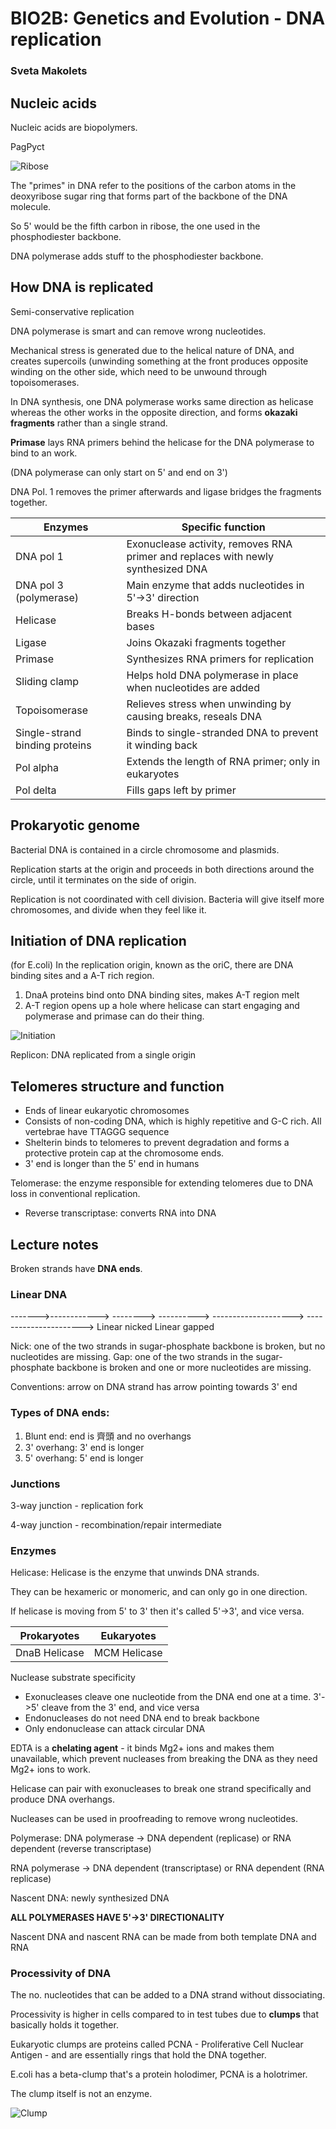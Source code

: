 # BIO2B: Genetics and Evolution - DNA replication
### Sveta Makolets

## Nucleic acids
Nucleic acids are biopolymers.

PagPyct


![Ribose](riboseinteractions.png)

The "primes" in DNA refer to the positions of the carbon atoms in the deoxyribose sugar ring that forms part of the backbone of the DNA molecule.

So 5' would be the fifth carbon in ribose, the one used in the phosphodiester backbone.

DNA polymerase adds stuff to the phosphodiester backbone.

## How DNA is replicated
Semi-conservative replication

DNA polymerase is smart and can remove wrong nucleotides.

Mechanical stress is generated due to the helical nature of DNA, and creates  supercoils (unwinding something at the front produces opposite winding on the other side, which need to be unwound through topoisomerases.

In DNA synthesis, one DNA polymerase works same direction as helicase whereas the other works in the opposite direction, and forms **okazaki fragments** rather than a single strand.

**Primase** lays RNA primers behind the helicase for the DNA polymerase to bind to an work.

(DNA polymerase can only start on 5' and end on 3')

DNA Pol. 1 removes the primer afterwards and ligase bridges the fragments together.

|Enzymes|Specific function|
|-|-|
|DNA pol 1|Exonuclease activity, removes RNA primer and replaces with newly synthesized DNA|
|DNA pol 3 (polymerase)|Main enzyme that adds nucleotides in 5'->3' direction|
|Helicase|Breaks H-bonds between adjacent bases|
|Ligase|Joins Okazaki fragments together|
|Primase|Synthesizes RNA primers for replication|
|Sliding clamp|Helps hold DNA polymerase in place when nucleotides are added|
|Topoisomerase|Relieves stress when unwinding by causing breaks, reseals DNA|
|Single-strand binding proteins|Binds to single-stranded DNA to prevent it winding back|
|Pol alpha| Extends the length of RNA primer; only in eukaryotes|
|Pol delta| Fills gaps left by primer|

## Prokaryotic genome
Bacterial DNA is contained in a circle chromosome and plasmids.

Replication starts at the origin and proceeds in both directions around the circle, until it terminates on the side of origin.

Replication is not coordinated with cell division. Bacteria will give itself more chromosomes, and divide when they feel like it.

## Initiation of DNA replication
(for E.coli)
In the replication origin, known as the oriC, there are DNA binding sites and a A-T rich region.
1. DnaA proteins bind onto DNA binding sites, makes A-T region melt
2. A-T region opens up a hole where helicase can start engaging and polymerase and primase can do their thing.

![Initiation](initofDNA.png)

Replicon: DNA replicated from a single origin

## Telomeres structure and function
* Ends of linear eukaryotic chromosomes
* Consists of non-coding DNA, which is highly repetitive and G-C rich. All vertebrae have TTAGGG sequence
* Shelterin binds to telomeres to prevent degradation and forms a protective protein cap at the chromosome ends.
* 3' end is longer than the 5' end in humans

Telomerase: the enzyme responsible for extending telomeres due to DNA loss in conventional replication.
* Reverse transcriptase: converts RNA into DNA

## Lecture notes
Broken strands have **DNA ends**.

### Linear DNA
------->------------>			-------->   ---------->
-------------------->			---------------------->
Linear nicked				Linear gapped

Nick: one of the two strands in sugar-phosphate backbone is broken, but no nucleotides are missing.
Gap: one of the two strands in the sugar-phosphate backbone is broken and one or more nucleotides are missing. 

Conventions: arrow on DNA strand has arrow pointing towards 3' end

### Types of DNA ends:
1. Blunt end: end is 齊頭 and no overhangs
2. 3' overhang: 3' end is longer
3. 5' overhang: 5' end is longer


### Junctions
3-way junction - replication fork

4-way junction - recombination/repair intermediate

### Enzymes

Helicase:
Helicase is the enzyme that unwinds DNA strands.

They can be hexameric or monomeric, and can only go in one direction.

If helicase is moving from 5' to 3' then it's called 5'->3', and vice versa. 

|Prokaryotes|Eukaryotes|
|-|-|
|DnaB Helicase|MCM Helicase|


Nuclease substrate specificity
* Exonucleases cleave one nucleotide from the DNA end one at a time. 3'->5' cleave from the 3' end, and vice versa
* Endonucleases do not need DNA end to break backbone
* Only endonuclease can attack circular DNA

EDTA is a **chelating agent** - it binds Mg2+ ions and makes them unavailable, which prevent nucleases from breaking the DNA as they need Mg2+ ions to work.

Helicase can pair with exonucleases to break one strand specifically and produce DNA overhangs.

Nucleases can be used in proofreading to remove wrong nucleotides.

Polymerase:
DNA polymerase -> DNA dependent (replicase) or RNA dependent (reverse transcriptase)

RNA polymerase -> DNA dependent (transcriptase) or RNA dependent (RNA replicase)

Nascent DNA: newly synthesized DNA

**ALL POLYMERASES HAVE 5'->3' DIRECTIONALITY**

Nascent DNA and nascent RNA can be made from both template DNA and RNA

### Processivity of DNA
The no. nucleotides that can be added to a DNA strand without dissociating.

Processivity is higher in cells compared to in test tubes due to **clumps** that basically holds it together.

Eukaryotic clumps are proteins called PCNA - Proliferative Cell Nuclear Antigen - and are essentially rings that hold the DNA together.

E.coli has a beta-clump that's a protein holodimer, PCNA is a holotrimer.

The clump itself is not an enzyme.

![Clump](clump.png)
